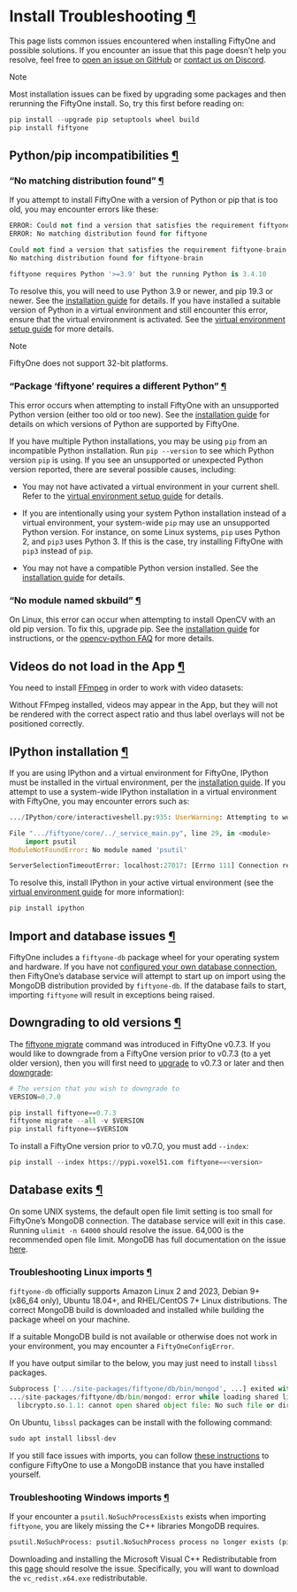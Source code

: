 # Install Troubleshooting [¶](\#install-troubleshooting "Permalink to this headline")

This page lists common issues encountered when installing FiftyOne and possible
solutions. If you encounter an issue that this page doesn’t help you resolve,
feel free to
[open an issue on GitHub](https://github.com/voxel51/fiftyone/issues/new?labels=bug&template=installation_issue_template.md&title=%5BSETUP-BUG%5D)
or [contact us on Discord](https://community.voxel51.com).

Note

Most installation issues can be fixed by upgrading some packages and then
rerunning the FiftyOne install. So, try this first before reading on:

```python
pip install --upgrade pip setuptools wheel build
pip install fiftyone

```

## Python/pip incompatibilities [¶](\#python-pip-incompatibilities "Permalink to this headline")

### “No matching distribution found” [¶](\#no-matching-distribution-found "Permalink to this headline")

If you attempt to install FiftyOne with a version of Python or pip that is too
old, you may encounter errors like these:

```python
ERROR: Could not find a version that satisfies the requirement fiftyone (from versions: none)
ERROR: No matching distribution found for fiftyone

```

```python
Could not find a version that satisfies the requirement fiftyone-brain (from versions: )
No matching distribution found for fiftyone-brain

```

```python
fiftyone requires Python '>=3.9' but the running Python is 3.4.10

```

To resolve this, you will need to use Python 3.9 or newer, and pip 19.3 or
newer. See the [installation guide](install.md#installing-fiftyone) for details. If
you have installed a suitable version of Python in a virtual environment and
still encounter this error, ensure that the virtual environment is activated.
See the
[virtual environment setup guide](virtualenv.md) for more details.

Note

FiftyOne does not support 32-bit platforms.

### “Package ‘fiftyone’ requires a different Python” [¶](\#package-fiftyone-requires-a-different-python "Permalink to this headline")

This error occurs when attempting to install FiftyOne with an unsupported
Python version (either too old or too new). See the
[installation guide](install.md#install-prereqs) for details on which versions of
Python are supported by FiftyOne.

If you have multiple Python installations, you may be using `pip` from an
incompatible Python installation. Run `pip --version` to see which Python
version `pip` is using. If you see an unsupported or unexpected Python version
reported, there are several possible causes, including:

- You may not have activated a virtual environment in your current shell. Refer
to the [virtual environment setup guide](virtualenv.md) for details.

- If you are intentionally using your system Python installation instead of a
virtual environment, your system-wide `pip` may use an unsupported Python
version. For instance, on some Linux systems, `pip` uses Python 2, and `pip3`
uses Python 3. If this is the case, try installing FiftyOne with `pip3`
instead of `pip`.

- You may not have a compatible Python version installed. See the
[installation guide](install.md#install-prereqs) for details.


### “No module named skbuild” [¶](\#no-module-named-skbuild "Permalink to this headline")

On Linux, this error can occur when attempting to install OpenCV with an old
pip version. To fix this, upgrade pip. See the
[installation guide](install.md#installing-fiftyone) for instructions, or the
[opencv-python FAQ](https://pypi.org/project/opencv-python-headless/) for
more details.

## Videos do not load in the App [¶](\#videos-do-not-load-in-the-app "Permalink to this headline")

You need to install [FFmpeg](https://ffmpeg.org) in order to work with video
datasets:

Without FFmpeg installed, videos may appear in the App, but they will not be
rendered with the correct aspect ratio and thus label overlays will not be
positioned correctly.

## IPython installation [¶](\#ipython-installation "Permalink to this headline")

If you are using IPython and a virtual environment for FiftyOne, IPython must
be installed in the virtual environment, per the
[installation guide](install.md#installing-extras). If you attempt to use a
system-wide IPython installation in a virtual environment with FiftyOne, you
may encounter errors such as:

```python
.../IPython/core/interactiveshell.py:935: UserWarning: Attempting to work in a virtualenv. If you encounter problems, please install IPython inside the virtualenv.

```

```python
File ".../fiftyone/core/../_service_main.py", line 29, in <module>
    import psutil
ModuleNotFoundError: No module named 'psutil'

```

```python
ServerSelectionTimeoutError: localhost:27017: [Errno 111] Connection refused

```

To resolve this, install IPython in your active virtual environment (see the
[virtual environment guide](virtualenv.md#virtualenv-guide) for more information):

```python
pip install ipython

```

## Import and database issues [¶](\#import-and-database-issues "Permalink to this headline")

FiftyOne includes a `fiftyone-db` package wheel for your operating system and
hardware. If you have not
[configured your own database connection](../../fiftyone_concepts/config.md#configuring-mongodb-connection),
then FiftyOne’s database service will attempt to start up on import using the
MongoDB distribution provided by `fiftyone-db`. If the database fails to start,
importing `fiftyone` will result in exceptions being raised.

## Downgrading to old versions [¶](\#downgrading-to-old-versions "Permalink to this headline")

The [fiftyone migrate](../../cli/index.md#cli-fiftyone-migrate) command was introduced in
FiftyOne v0.7.3. If you would like to downgrade from a FiftyOne version
prior to v0.7.3 (to a yet older version), then you will first need to
[upgrade](install.md#upgrading-fiftyone) to v0.7.3 or later and then
[downgrade](install.md#downgrading-fiftyone):

```python
# The version that you wish to downgrade to
VERSION=0.7.0

pip install fiftyone==0.7.3
fiftyone migrate --all -v $VERSION
pip install fiftyone==$VERSION

```

To install a FiftyOne version prior to v0.7.0, you must add `--index`:

```python
pip install --index https://pypi.voxel51.com fiftyone==<version>

```

## Database exits [¶](\#database-exits "Permalink to this headline")

On some UNIX systems, the default open file limit setting is too small for
FiftyOne’s MongoDB connection. The database service will exit in this case.
Running `ulimit -n 64000` should resolve the issue. 64,000 is the recommended
open file limit. MongoDB has full documentation on the issue
[here](https://docs.mongodb.com/manual/reference/ulimit/).

### Troubleshooting Linux imports [¶](\#troubleshooting-linux-imports "Permalink to this headline")

`fiftyone-db` officially supports Amazon Linux 2 and 2023, Debian 9+
(x86\_64 only), Ubuntu 18.04+, and RHEL/CentOS 7+ Linux distributions. The
correct MongoDB build is downloaded and installed while building the package
wheel on your machine.

If a suitable MongoDB build is not available or otherwise does not
work in your environment, you may encounter a `FiftyOneConfigError`.

If you have output similar to the below, you may just need to install
`libssl` packages.

```python
Subprocess ['.../site-packages/fiftyone/db/bin/mongod', ...] exited with error 127:
.../site-packages/fiftyone/db/bin/mongod: error while loading shared libraries:
  libcrypto.so.1.1: cannot open shared object file: No such file or directory

```

On Ubuntu, `libssl` packages can be install with the following command:

```python
sudo apt install libssl-dev

```

If you still face issues with imports, you can follow
[these instructions](../../fiftyone_concepts/config.md#configuring-mongodb-connection) to configure
FiftyOne to use a MongoDB instance that you have installed yourself.

### Troubleshooting Windows imports [¶](\#troubleshooting-windows-imports "Permalink to this headline")

If your encounter a `psutil.NoSuchProcessExists` exists when importing
`fiftyone`, you are likely missing the C++ libraries MongoDB requires.

```python
psutil.NoSuchProcess: psutil.NoSuchProcess process no longer exists (pid=XXXX)

```

Downloading and installing the Microsoft Visual C++ Redistributable from this
[page](https://support.microsoft.com/en-us/topic/the-latest-supported-visual-c-downloads-2647da03-1eea-4433-9aff-95f26a218cc0)
should resolve the issue. Specifically, you will want to download the
`vc_redist.x64.exe` redistributable.

